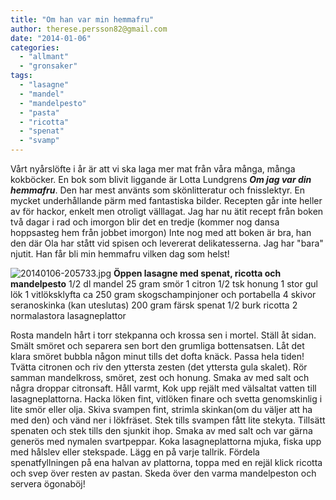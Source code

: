```yaml
---
title: "Om han var min hemmafru"
author: therese.persson82@gmail.com
date: "2014-01-06"
categories: 
  - "allmant"
  - "gronsaker"
tags: 
  - "lasagne"
  - "mandel"
  - "mandelpesto"
  - "pasta"
  - "ricotta"
  - "spenat"
  - "svamp"
---
```


Vårt nyårslöfte i år är att vi ska laga mer mat från våra många, många kokböcker. En bok som blivit liggande är Lotta Lundgrens **_Om jag var din hemmafru_**. Den har mest använts som skönlitteratur och fnisslektyr. En mycket underhållande pärm med fantastiska bilder. Recepten går inte heller av för hackor, enkelt men otroligt välllagat. Jag har nu ätit recept från boken två dagar i rad och imorgon blir det en tredje (kommer nog dansa hoppsasteg hem från jobbet imorgon) Inte nog med att boken är bra, han den där Ola har stått vid spisen och levererat delikatesserna. Jag har "bara" njutit. Han får bli min hemmafru vilken dag som helst!  
  
![20140106-205733.jpg](/static/img/20140106-205733.jpg)
**Öppen lasagne med spenat, ricotta och mandelpesto** 1/2 dl mandel 25 gram smör 1 citron 1/2 tsk honung 1 stor gul lök 1 vitlöksklyfta ca 250 gram skogschampinjoner och portabella 4 skivor seranoskinka (kan uteslutas) 200 gram färsk spenat 1/2 burk ricotta 2 normalastora lasagneplattor

Rosta mandeln hårt i torr stekpanna och krossa sen i mortel. Ställ åt sidan. Smält smöret och separera sen bort den grumliga bottensatsen. Låt det klara smöret bubbla någon minut tills det dofta knäck. Passa hela tiden! Tvätta citronen och riv den yttersta zesten (det yttersta gula skalet). Rör samman mandelkross, smöret, zest och honung. Smaka av med salt och några droppar citronsaft. Håll varmt, Kok upp rejält med välsaltat vatten till lasagneplattorna. Hacka löken fint, vitlöken finare och svetta genomskinlig i lite smör eller olja. Skiva svampen fint, strimla skinkan(om du väljer att ha med den) och vänd ner i lökfräset. Stek tills svampen fått lite stekyta. Tillsätt spenaten och stek tills den sjunkit ihop. Smaka av med salt och var gärna generös med nymalen svartpeppar. Koka lasagneplattorna mjuka, fiska upp med hålslev eller stekspade. Lägg en på varje tallrik. Fördela spenatfyllningen på ena halvan av plattorna, toppa med en rejäl klick ricotta och svep över resten av pastan. Skeda över den varma mandelpeston och servera ögonaböj!
